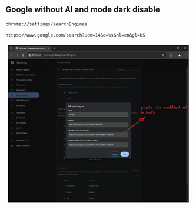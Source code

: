 ## Google without AI and mode dark disable

```
chrome://settings/searchEngines
```

```
https://www.google.com/search?udm=14&q=%s&hl=en&gl=US

```


![steps.png](images/steps.png)


